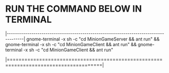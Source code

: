 




 #  RUN THE COMMAND BELOW IN TERMINAL

|--------------------------------------------------------------------------------------|
  gnome-terminal -x sh -c "cd MinionGameServer && ant run" && gnome-terminal -x sh -c "cd MinionGameClient && ant run" && gnome-terminal -x sh -c "cd MinionGameClient && ant run"
  
|======================================================================================|
